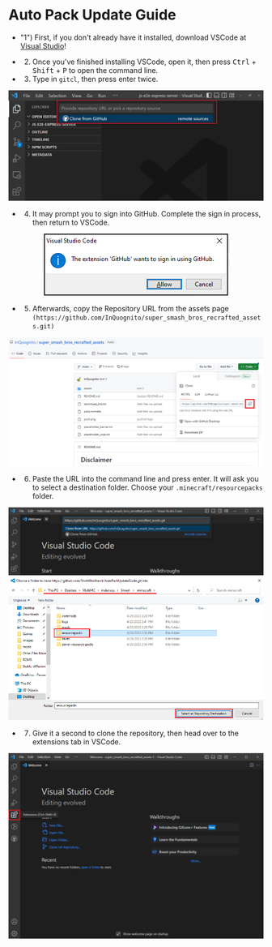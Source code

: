 # Auto Pack Update Guide
- "1") First, if you don't already have it installed, download VSCode at [Visual Studio](https://code.visualstudio.com/)!
 
- 2. Once you've finished installing VSCode, open it, then press <kbd>Ctrl</kbd> + <kbd>Shift</kbd> + <kbd>P</kbd> to open the command line.
 
- 3. Type in `gitcl`, then press enter twice.
 
<p align="center">
 <img src=images/gitcl.png>
 </p>

- 4. It may prompt you to sign into GitHub. Complete the sign in process, then return to VSCode.
 
<p align="center">
 <img src=images/signin.png>
 </p>
 
 - 5. Afterwards, copy the Repository URL from the assets page `(https://github.com/InQuognito/super_smash_bros_recrafted_assets.git)`

<p align="center">
 <img src=images/copy.png>
 </p>
 
 - 6. Paste the URL into the command line and press enter. It will ask you to select a destination folder. Choose your `.minecraft/resourcepacks` folder.
  
 <p align="center">
 <img src=images/paste.png>
 <img src=images/destination.png>
 </p>
 
 - 7. Give it a second to clone the repository, then head over to the extensions tab in VSCode.
  
  <p align="center">
 <img src=images/extensions.png>
 </p>
